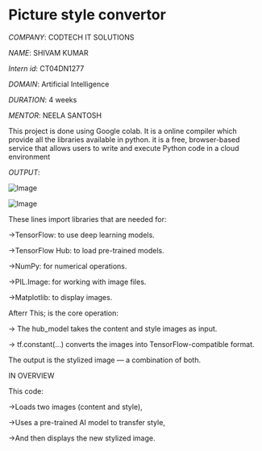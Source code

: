 # Picture style convertor

*COMPANY*: CODTECH IT SOLUTIONS

*NAME*: SHIVAM KUMAR

*Intern id*: CT04DN1277

*DOMAIN*: Artificial Intelligence

*DURATION*: 4 weeks

*MENTOR*: NEELA SANTOSH

This project is done using Google colab. It is a online compiler which provide all the libraries available in python. it is a free, browser-based service that allows users to write and execute Python code in a cloud environment

*OUTPUT*:

![Image](https://github.com/user-attachments/assets/4bfbda90-a0f2-454f-b654-10dde610db9d)

![Image](https://github.com/user-attachments/assets/e8094fab-0696-437a-8a96-5fa5be984269)

These lines import libraries that are needed for:

->TensorFlow: to use deep learning models.

->TensorFlow Hub: to load pre-trained models.

->NumPy: for numerical operations.

->PIL.Image: for working with image files.

->Matplotlib: to display images.

Afterr This; is the core operation:

-> The hub_model takes the content and style images as input.

-> tf.constant(...) converts the images into TensorFlow-compatible format.

The output is the stylized image — a combination of both.

IN OVERVIEW

This code:

->Loads two images (content and style),

->Uses a pre-trained AI model to transfer style,

->And then displays the new stylized image.
